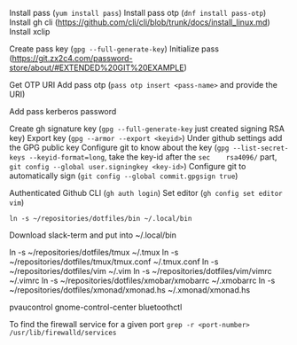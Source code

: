 Install pass (`yum install pass`)
Install pass otp (`dnf install pass-otp`)
Install gh cli (https://github.com/cli/cli/blob/trunk/docs/install_linux.md)
Install xclip

Create pass key (`gpg --full-generate-key`)
Initialize pass (https://git.zx2c4.com/password-store/about/#EXTENDED%20GIT%20EXAMPLE)

Get OTP URI
Add pass otp (`pass otp insert <pass-name>` and provide the URI)

Add pass kerberos password

Create gh signature key (`gpg --full-generate-key` just created signing RSA key)
Export key (`gpg --armor --export <keyid>`)
Under github settings add the GPG public key
Configure git to know about the key (`gpg --list-secret-keys --keyid-format=long`, take the key-id after the `sec    rsa4096/` part, `git config --global user.signingkey <key-id>`)
Configure git to automatically sign (`git config --global commit.gpgsign true`)


Authenticated Github CLI (`gh auth login`)
Set editor (`gh config set editor vim`)

`ln -s ~/repositories/dotfiles/bin ~/.local/bin`

Download slack-term and put into ~/.local/bin

ln -s ~/repositories/dotfiles/tmux ~/.tmux
ln -s ~/repositories/dotfiles/tmux/tmux.conf ~/.tmux.conf
ln -s ~/repositories/dotfiles/vim ~/.vim
ln -s ~/repositories/dotfiles/vim/vimrc ~/.vimrc
ln -s ~/repositories/dotfiles/xmobar/xmobarrc ~/.xmobarrc
ln -s ~/repositories/dotfiles/xmonad/xmonad.hs ~/.xmonad/xmonad.hs


pvaucontrol
gnome-control-center
bluetoothctl

To find the firewall service for a given port `grep -r <port-number> /usr/lib/firewalld/services`
